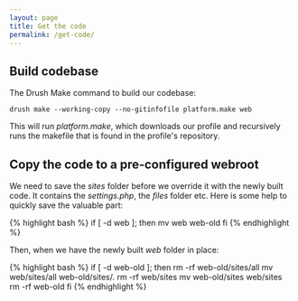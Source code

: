 ```yaml
---
layout: page
title: Get the code
permalink: /get-code/
---
```


## Build codebase
The Drush Make command to build our codebase:
    
    drush make --working-copy --no-gitinfofile platform.make web
    
This will run *platform.make*, which downloads our profile and recursively runs the makefile that is found in the profile's repository.

## Copy the code to a pre-configured webroot

We need to save the *sites* folder before we override it with the newly built code. It contains the *settings.php*, the *files* folder etc. Here is some help to quickly save the valuable part:
    
{% highlight bash %} 
if [ -d web ]; then
  mv web web-old
fi
{% endhighlight %}
    
Then, when we have the newly built *web* folder in place:

{% highlight bash %} 
if [ -d web-old ]; then
  rm -rf web-old/sites/all
  mv web/sites/all web-old/sites/.
  rm -rf web/sites
  mv web-old/sites web/sites
  rm -rf web-old
fi
{% endhighlight %}

